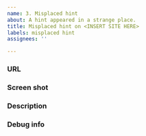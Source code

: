 ```yaml
---
name: 3. Misplaced hint
about: A hint appeared in a strange place.
title: Misplaced hint on <INSERT SITE HERE>
labels: misplaced hint
assignees: ''

---
```


<!--
Thank you for using Link Hints!
It would be super nice if you could fill in the below details.
-->


### URL

<!--
Please paste the full URL to a page.
It’s nice to have a specific example even if it happens on “every page”.
-->


### Screen shot

<!--
A screen shot really helps!
GitHub allows attaching images in issues.
-->


### Description

<!--
A few words describing the issue.
-->


### Debug info

<!--
Click the Link Hints toolbar button, press “Copy debug info” and paste here.
-->

